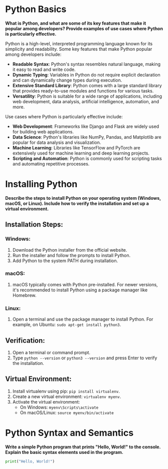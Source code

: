 # Python Basics

**What is Python, and what are some of its key features that make it popular among developers? Provide examples of use cases where Python is particularly effective.**

Python is a high-level, interpreted programming language known for its simplicity and readability. Some key features that make Python popular among developers include:

- **Readable Syntax**: Python's syntax resembles natural language, making it easy to read and write code.
- **Dynamic Typing**: Variables in Python do not require explicit declaration and can dynamically change types during execution.
- **Extensive Standard Library**: Python comes with a large standard library that provides ready-to-use modules and functions for various tasks.
- **Versatility**: Python is suitable for a wide range of applications, including web development, data analysis, artificial intelligence, automation, and more.

Use cases where Python is particularly effective include:

- **Web Development**: Frameworks like Django and Flask are widely used for building web applications.
- **Data Science**: Python's libraries like NumPy, Pandas, and Matplotlib are popular for data analysis and visualization.
- **Machine Learning**: Libraries like TensorFlow and PyTorch are extensively used for machine learning and deep learning projects.
- **Scripting and Automation**: Python is commonly used for scripting tasks and automating repetitive processes.

# Installing Python

**Describe the steps to install Python on your operating system (Windows, macOS, or Linux). Include how to verify the installation and set up a virtual environment.**

## Installation Steps:

### Windows:
1. Download the Python installer from the official website.
2. Run the installer and follow the prompts to install Python.
3. Add Python to the system PATH during installation.

### macOS:
1. macOS typically comes with Python pre-installed. For newer versions, it's recommended to install Python using a package manager like Homebrew.

### Linux:
1. Open a terminal and use the package manager to install Python. For example, on Ubuntu: `sudo apt-get install python3`.

## Verification:
1. Open a terminal or command prompt.
2. Type `python --version` or `python3 --version` and press Enter to verify the installation.

## Virtual Environment:
1. Install virtualenv using pip: `pip install virtualenv`.
2. Create a new virtual environment: `virtualenv myenv`.
3. Activate the virtual environment:
   - On Windows: `myenv\Scripts\activate`
   - On macOS/Linux: `source myenv/bin/activate`

# Python Syntax and Semantics

**Write a simple Python program that prints "Hello, World!" to the console. Explain the basic syntax elements used in the program.**

```python
print("Hello, World!")
```
